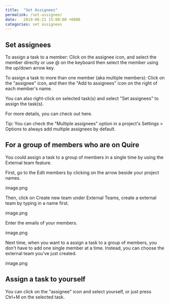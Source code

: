 ```yaml
---
title:  "Set Assignees"
permalink: /set-assignee/
date:   2019-06-21 15:00:00 +0800
categories: set assignees
---
```

## Set assignees
To assign a task to a member:
Click on the assignee icon, and select the member directly or use @ on the keyboard then select the member using the up/down arrow key.



To assign a task to more than one member (aka multiple members):
Click on the "assignee" icon, and then the "Add to assignees" icon on the right of each member's name.



You can also right-click on selected task(s) and select "Set assignees" to assign the task(s).



For more details, you can check out here.

Tip: You can check the "Multiple assignees" option in a project's Settings > Options to always add multiple assignees by default.


## For a group of members who are on Quire

You could assign a task to a group of members in a single time by using the External team feature.

First, go to the Edit members by clicking on the arrow beside your project names. 

image.png

Then, click on Create new team under External Teams, create a external team by typing in a name first.

image.png

Enter the emails of your members.

image.png

Next time, when you want to a assign a task to a group of members, you don't have to add one single member at a time. Instead, you can choose the external team you've just created. 

image.png

## Assign a task to yourself

You can click on the "assignee" icon and select yourself, or just press Ctrl+M on the selected task.